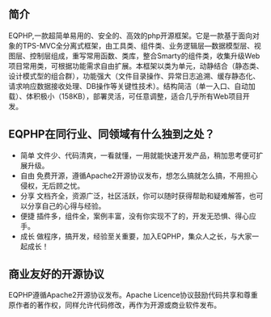 ﻿## 简介

EQPHP,一款超简单易用的、安全的、高效的php开源框架。它是一款基于面向对象的TPS-MVC全分离式框架，由工具类、组件类、业务逻辑层—数据模型层、视图层、控制层组成，重写常用函数、类库，整合Smarty的组件类，收集升级Web项目常用类，可根据功能需求自由扩展。本框架以类为单元，动静结合（静态类、设计模式型的组合群），功能强大（文件目录操作、异常日志追溯、缓存静态化、请求响应数据接收处理、DB操作等关键性技术）。结构简洁（单一入口、自动加载）、体积极小（158KB），部署灵活，可任意调整，适合几乎所有Web项目开发。

## EQPHP在同行业、同领域有什么独到之处？



*  简单 文件少、代码清爽，一看就懂，一用就能快速开发产品，稍加思考便可扩展升级。
*  自由 免费开源，遵循Apache2开源协议发布，想怎么搞就怎么搞，不用担心侵权，无后顾之忧。
*  分享 文档齐全，资源广泛，社区活跃，你可以随时获得帮助和疑难解答，也可以分享自己的心得与经验。
*  便捷 插件多，组件全，案例丰富，没有你实现不了的，开发无恐惧、得心应手。
*  成长 做程序，搞开发，经验至关重要，加入EQPHP，集众人之长，与大家一起成长！ 


## 商业友好的开源协议

EQPHP遵循Apache2开源协议发布。Apache Licence协议鼓励代码共享和尊重原作者的著作权，同样允许代码修改，再作为开源或商业软件发布。